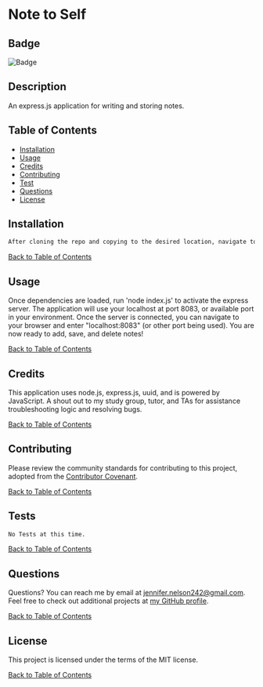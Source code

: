 # Note to Self

  ## Badge

  ![Badge](https://img.shields.io/badge/license-MIT-green.svg)

  ## Description

  An express.js application for writing and storing notes.
  
  ## Table of Contents
  
  - [Installation](#Installation)
  - [Usage](#Usage)
  - [Credits](#Credits)
  - [Contributing](#Contributing)
  - [Test](#Tests)
  - [Questions](#Questions)
  - [License](#License)
  
  ## Installation

  ```bash
  After cloning the repo and copying to the desired location, navigate to the develop folder.  From the develop folder, run 'npm install' to install dependencies.  
  ```

  [Back to Table of Contents](#table-of-contents)
  
  ## Usage

  Once dependencies are loaded, run 'node index.js' to activate the express server.  The application will use your localhost at port 8083, or available port in your environment.  Once the server is connected, you can navigate to your browser and enter "localhost:8083" (or other port being used).  You are now ready to add, save, and delete notes!

  [Back to Table of Contents](#table-of-contents)
  
  ## Credits

  This application uses node.js, express.js, uuid, and is powered by JavaScript. A shout out to my study group, tutor, and TAs for assistance troubleshooting logic and resolving bugs.

  [Back to Table of Contents](#table-of-contents)
  
  ## Contributing
  
  Please review the community standards for contributing to this project, adopted from the [Contributor Covenant](https://www.contributor-covenant.org/).

  [Back to Table of Contents](#table-of-contents)
  
  ## Tests

  ```bash
  No Tests at this time.
  ```

  [Back to Table of Contents](#table-of-contents)
  
  ## Questions
  
  Questions? You can reach me by email at jennifer.nelson242@gmail.com. Feel free to check out additional projects at [my GitHub profile](https://github.com/jnel-221).

  [Back to Table of Contents](#table-of-contents)
  
  ## License

  This project is licensed under the terms of the MIT license.
  
  [Back to Table of Contents](#table-of-contents)